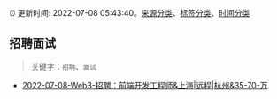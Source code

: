 :alarm_clock: 更新时间: 2022-07-08 05:43:40。[来源分类](../README.md)、[标签分类](../TAGS.md)、[时间分类](../TIMELINE.md)

## 招聘面试


> 关键字：`招聘`、`面试`



- [2022-07-08-Web3-招聘：前端开发工程师&上海|远程|杭州&35-70-万](https://www.v2ex.com/t/864896) 